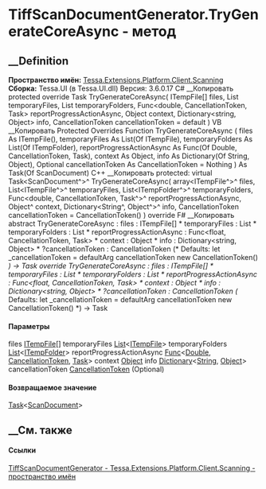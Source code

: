 # TiffScanDocumentGenerator.TryGenerateCoreAsync - метод
##  __Definition
 **Пространство имён:**
[Tessa.Extensions.Platform.Client.Scanning](N_Tessa_Extensions_Platform_Client_Scanning.htm)  
 **Сборка:** Tessa.UI (в Tessa.UI.dll) Версия: 3.6.0.17
C# __Копировать
     protected override Task<ScanDocument> TryGenerateCoreAsync(
    	ITempFile[] files,
    	List<ITempFile> temporaryFiles,
    	List<ITempFolder> temporaryFolders,
    	Func<double, CancellationToken, Task> reportProgressActionAsync,
    	Object context,
    	Dictionary<string, Object> info,
    	CancellationToken cancellationToken = default
    )
VB __Копировать
     Protected Overrides Function TryGenerateCoreAsync ( 
    	files As ITempFile(),
    	temporaryFiles As List(Of ITempFile),
    	temporaryFolders As List(Of ITempFolder),
    	reportProgressActionAsync As Func(Of Double, CancellationToken, Task),
    	context As Object,
    	info As Dictionary(Of String, Object),
    	Optional cancellationToken As CancellationToken = Nothing
    ) As Task(Of ScanDocument)
C++ __Копировать
     protected:
    virtual Task<ScanDocument^>^ TryGenerateCoreAsync(
    	array<ITempFile^>^ files, 
    	List<ITempFile^>^ temporaryFiles, 
    	List<ITempFolder^>^ temporaryFolders, 
    	Func<double, CancellationToken, Task^>^ reportProgressActionAsync, 
    	Object^ context, 
    	Dictionary<String^, Object^>^ info, 
    	CancellationToken cancellationToken = CancellationToken()
    ) override
F# __Копировать
     abstract TryGenerateCoreAsync : 
            files : ITempFile[] * 
            temporaryFiles : List<ITempFile> * 
            temporaryFolders : List<ITempFolder> * 
            reportProgressActionAsync : Func<float, CancellationToken, Task> * 
            context : Object * 
            info : Dictionary<string, Object> * 
            ?cancellationToken : CancellationToken 
    (* Defaults:
            let _cancellationToken = defaultArg cancellationToken new CancellationToken()
    *)
    -> Task<ScanDocument> 
    override TryGenerateCoreAsync : 
            files : ITempFile[] * 
            temporaryFiles : List<ITempFile> * 
            temporaryFolders : List<ITempFolder> * 
            reportProgressActionAsync : Func<float, CancellationToken, Task> * 
            context : Object * 
            info : Dictionary<string, Object> * 
            ?cancellationToken : CancellationToken 
    (* Defaults:
            let _cancellationToken = defaultArg cancellationToken new CancellationToken()
    *)
    -> Task<ScanDocument> 
#### Параметры
files [ITempFile](T_Tessa_Platform_IO_ITempFile.htm)[]
temporaryFiles
[List](https://learn.microsoft.com/dotnet/api/system.collections.generic.list-1)<[ITempFile](T_Tessa_Platform_IO_ITempFile.htm)>
temporaryFolders
[List](https://learn.microsoft.com/dotnet/api/system.collections.generic.list-1)<[ITempFolder](T_Tessa_Platform_IO_ITempFolder.htm)>
reportProgressActionAsync
[Func](https://learn.microsoft.com/dotnet/api/system.func-3)<[Double](https://learn.microsoft.com/dotnet/api/system.double),
[CancellationToken](https://learn.microsoft.com/dotnet/api/system.threading.cancellationtoken),
[Task](https://learn.microsoft.com/dotnet/api/system.threading.tasks.task)>
context [Object](https://learn.microsoft.com/dotnet/api/system.object)
info
[Dictionary](https://learn.microsoft.com/dotnet/api/system.collections.generic.dictionary-2)<[String](https://learn.microsoft.com/dotnet/api/system.string),
[Object](https://learn.microsoft.com/dotnet/api/system.object)>
cancellationToken
[CancellationToken](https://learn.microsoft.com/dotnet/api/system.threading.cancellationtoken)
(Optional)
#### Возвращаемое значение
[Task](https://learn.microsoft.com/dotnet/api/system.threading.tasks.task-1)<[ScanDocument](T_Tessa_Extensions_Platform_Client_Scanning_ScanDocument.htm)>
##  __См. также
#### Ссылки
[TiffScanDocumentGenerator -
](T_Tessa_Extensions_Platform_Client_Scanning_TiffScanDocumentGenerator.htm)
[Tessa.Extensions.Platform.Client.Scanning - пространство
имён](N_Tessa_Extensions_Platform_Client_Scanning.htm)
